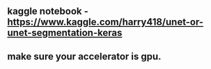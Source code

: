 ## kaggle notebook - https://www.kaggle.com/harry418/unet-or-unet-segmentation-keras
## make sure your accelerator is gpu.
